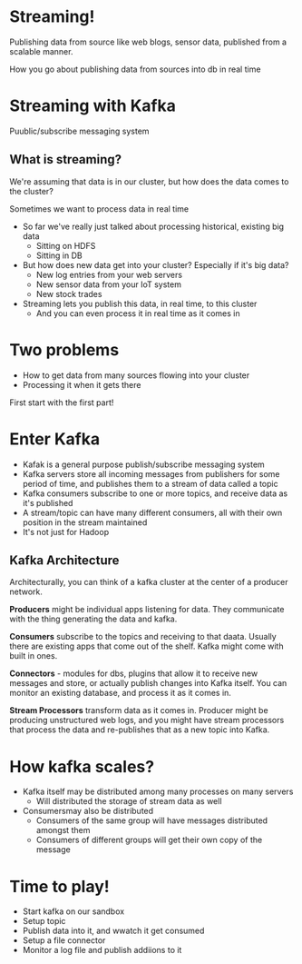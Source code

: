 # Streaming!

Publishing data from source like web blogs, sensor data, published from a scalable manner.

How you go about publishing data from sources into db in real time

# Streaming with Kafka

Puublic/subscribe messaging system

## What is streaming?

We're assuming that data is in our cluster, but how does the data comes to the cluster?

Sometimes we want to process data in real time

* So far we've really just talked about processing historical, existing big data
    - Sitting on HDFS 
    - Sitting in DB
* But how does new data get into your cluster? Especially if it's big data?
    - New log entries from your web servers
    - New sensor data from your IoT system
    - New stock trades
* Streaming lets you publish this data, in real time, to this cluster
    - And you can even process it in real time as it comes in

# Two problems

* How to get data from many sources flowing into your cluster
* Processing it when it gets there

First start with the first part!

# Enter Kafka

* Kafak is a general purpose publish/subscribe messaging system
* Kafka servers store all incoming messages from publishers for some period of time, and publishes them to a stream of data called a topic
* Kafka consumers subscribe to one or more topics, and receive data as it's published
* A stream/topic can have many different consumers, all with their own position in the stream maintained
* It's not just for Hadoop

## Kafka Architecture

Architecturally, you can think of a kafka cluster at the center of a producer network.

**Producers** might be individual apps listening for data. They communicate with the thing generating the data and kafka.

**Consumers** subscribe to the topics and receiving to that daata. Usually there are existing apps that come out of the shelf. Kafka might come with built in ones.

**Connectors** - modules for dbs, plugins that allow it to receive new messages and store, or actually publish changes into Kafka itself.  You can monitor an existing database, and process it as it comes in.

**Stream Processors** transform data as it comes in. Producer might be producing unstructured web logs, and you might have stream processors that process the data and re-publishes that as a new topic into Kafka.

# How kafka scales?

* Kafka itself may be distributed among many processes on many servers
    - Will distributed the storage of stream data as well
* Consumersmay also be distributed
    - Consumers of the same group will have messages distributed amongst them
    - Consumers of different groups will get their own copy of the message

# Time to play!

* Start kafka on our sandbox
* Setup topic
* Publish data into it, and wwatch it get consumed
* Setup a file connector
* Monitor a log file and publish addiions to it 





